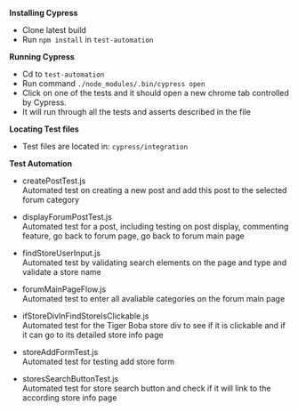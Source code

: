 
**Installing Cypress**



*   Clone latest build
*   Run ```npm install``` in ```test-automation```

**Running Cypress**



*   Cd to ```test-automation```
*   Run command ```./node_modules/.bin/cypress open ```
*   Click on one of the tests and it should open a new chrome tab controlled by Cypress.
*   It will run through all the tests and asserts described in the file


**Locating Test files**



*   Test files are located in:
   ```cypress/integration```


**Test Automation**


*    createPostTest.js\
      Automated test on creating a new post and add this post to the selected forum category
      
*    displayForumPostTest.js\
      Automated test for a post, including testing on post display, commenting feature, go back to forum page, go back to forum main page
      
*    findStoreUserInput.js\
      Automated test by validating search elements on the page and type and validate a store name

*    forumMainPageFlow.js\
      Automated test to enter all avaliable categories on the forum main page

*    ifStoreDivInFindStoreIsClickable.js\
      Automated test for the Tiger Boba store div to see if it is clickable and if it can go to its detailed store info page

*    storeAddFormTest.js\
      Automated test for testing add store form

*    storesSearchButtonTest.js\
      Automated test for store search button and check if it will link to the according store info page
